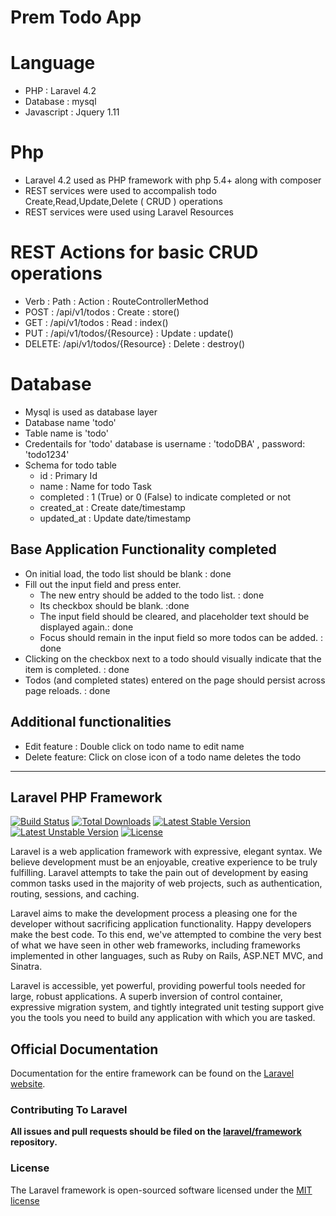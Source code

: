 # Prem Todo App

# Language
* PHP		: Laravel 4.2
* Database	: mysql
* Javascript	: Jquery 1.11

# Php 
* Laravel 4.2 used as  PHP framework with php 5.4+ along with composer
* REST services were used to accompalish todo Create,Read,Update,Delete ( CRUD ) operations
* REST services were used using Laravel Resources

# REST Actions for basic CRUD operations
* Verb 	:	Path 			 :	Action 	:	RouteControllerMethod 
* POST	:	/api/v1/todos 		 :	Create 	:	store()
* GET 	:	/api/v1/todos 		 :	Read 	:	index()
* PUT	:	/api/v1/todos/{Resource} :	Update	:	update()
* DELETE:	/api/v1/todos/{Resource} :	Delete	:	destroy()


# Database
* Mysql is used as database layer
* Database name 'todo'
* Table name is 'todo'
* Credentails for 'todo' database is  username : 'todoDBA' , password: 'todo1234' 
* Schema for todo table
   * id		  : Primary Id
   * name	  : Name for todo Task
   * completed    : 1 (True) or 0 (False) to indicate completed or not
   * created_at   : Create date/timestamp
   * updated_at	  : Update date/timestamp

## Base Application Functionality completed
* On initial load, the todo list should be blank : done
* Fill out the input field and press enter. 
  * The new entry should be added to the todo list. : done
  * Its checkbox should be blank. :done
  * The input field should be cleared, and placeholder text should be displayed again.: done
  * Focus should remain in the input field so more todos can be added. : done
* Clicking on the checkbox next to a todo should visually indicate that the item is completed. : done 
* Todos (and completed states) entered on the page should persist across page reloads. : done

## Additional functionalities
* Edit feature : Double click on todo name to edit name
* Delete feature: Click on close icon of a todo name deletes the todo


----------------------------------------------------------------------------------------------------------------------------------------

## Laravel PHP Framework

[![Build Status](https://travis-ci.org/laravel/framework.svg)](https://travis-ci.org/laravel/framework)
[![Total Downloads](https://poser.pugx.org/laravel/framework/downloads.svg)](https://packagist.org/packages/laravel/framework)
[![Latest Stable Version](https://poser.pugx.org/laravel/framework/v/stable.svg)](https://packagist.org/packages/laravel/framework)
[![Latest Unstable Version](https://poser.pugx.org/laravel/framework/v/unstable.svg)](https://packagist.org/packages/laravel/framework)
[![License](https://poser.pugx.org/laravel/framework/license.svg)](https://packagist.org/packages/laravel/framework)

Laravel is a web application framework with expressive, elegant syntax. We believe development must be an enjoyable, creative experience to be truly fulfilling. Laravel attempts to take the pain out of development by easing common tasks used in the majority of web projects, such as authentication, routing, sessions, and caching.

Laravel aims to make the development process a pleasing one for the developer without sacrificing application functionality. Happy developers make the best code. To this end, we've attempted to combine the very best of what we have seen in other web frameworks, including frameworks implemented in other languages, such as Ruby on Rails, ASP.NET MVC, and Sinatra.

Laravel is accessible, yet powerful, providing powerful tools needed for large, robust applications. A superb inversion of control container, expressive migration system, and tightly integrated unit testing support give you the tools you need to build any application with which you are tasked.

## Official Documentation

Documentation for the entire framework can be found on the [Laravel website](http://laravel.com/docs).

### Contributing To Laravel

**All issues and pull requests should be filed on the [laravel/framework](http://github.com/laravel/framework) repository.**

### License

The Laravel framework is open-sourced software licensed under the [MIT license](http://opensource.org/licenses/MIT)
